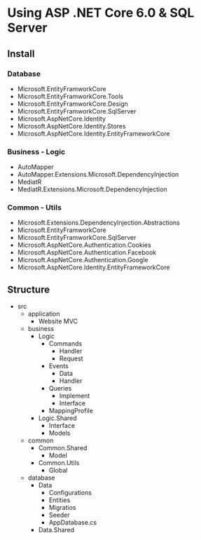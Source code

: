 # Using ASP .NET Core 6.0 & SQL Server
## Install
### Database
- Microsoft.EntityFramworkCore
- Microsoft.EntityFramworkCore.Tools
- Microsoft.EntityFramworkCore.Design
- Microsoft.EntityFramworkCore.SqlServer
- Microsoft.AspNetCore.Identity
- Microsoft.AspNetCore.Identity.Stores
- Microsoft.AspNetCore.Identity.EntityFrameworkCore

### Business - Logic
- AutoMapper
- AutoMapper.Extensions.Microsoft.DependencyInjection
- MediatR
- MediatR.Extensions.Microsoft.DependencyInjection

### Common - Utils
- Microsoft.Extensions.DependencyInjection.Abstractions
- Microsoft.EntityFramworkCore
- Microsoft.EntityFramworkCore.SqlServer
- Microsoft.AspNetCore.Authentication.Cookies
- Microsoft.AspNetCore.Authentication.Facebook
- Microsoft.AspNetCore.Authentication.Google
- Microsoft.AspNetCore.Identity.EntityFrameworkCore
## Structure
- src
	- application
		- Website MVC
	- business
		- Logic
            - Commands
                - Handler
                - Request
            - Events
                - Data
                - Handler
            - Queries
                - Implement
                - Interface
            - MappingProfile
		- Logic.Shared
            - Interface
            - Models
	- common
		- Common.Shared
			- Model
		- Common.Utils
            - Global
	- database
		- Data
			- Configurations
			- Entities
            - Migratios
            - Seeder
            - AppDatabase.cs
		- Data.Shared